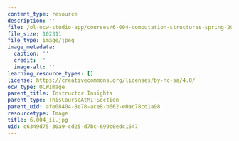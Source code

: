 ```yaml
---
content_type: resource
description: ''
file: /ol-ocw-studio-app/courses/6-004-computation-structures-spring-2017/c6349d7530a9cd25d7bc699c0edc1647_6.004_ii.jpg
file_size: 102311
file_type: image/jpeg
image_metadata:
  caption: ''
  credit: ''
  image-alt: ''
learning_resource_types: []
license: https://creativecommons.org/licenses/by-nc-sa/4.0/
ocw_type: OCWImage
parent_title: Instructor Insights
parent_type: ThisCourseAtMITSection
parent_uid: afe08404-8e78-ace8-b662-e0ac78cd1a98
resourcetype: Image
title: 6.004_ii.jpg
uid: c6349d75-30a9-cd25-d7bc-699c0edc1647
---
```

